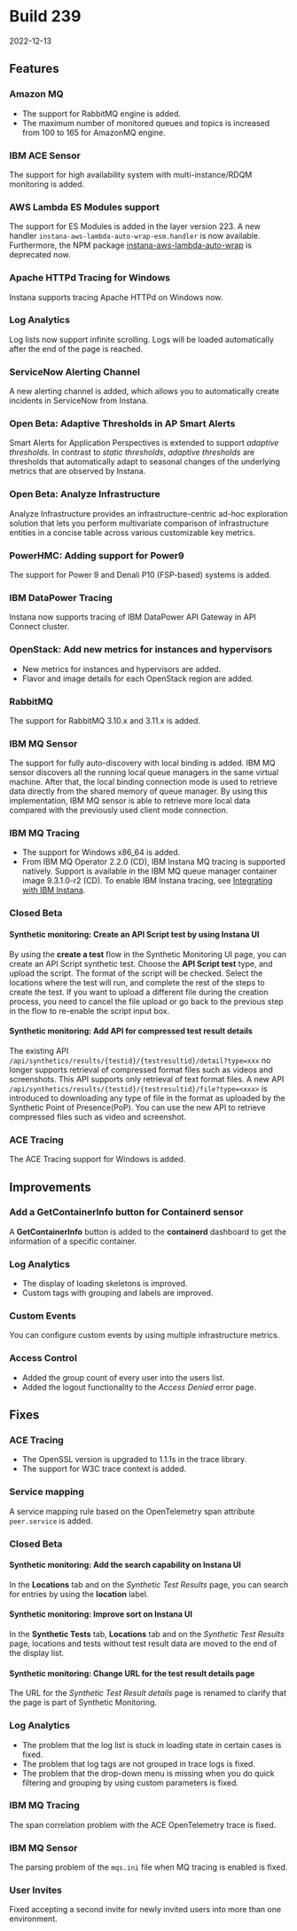 # Build 239

2022-12-13

## Features

### Amazon MQ
- The support for RabbitMQ engine is added.
- The maximum number of monitored queues and topics is increased from 100 to 165 for AmazonMQ engine.

### IBM ACE Sensor
The support for high availability system with multi-instance/RDQM monitoring is added.

### AWS Lambda ES Modules support
The support for ES Modules is added in the layer version 223. A new handler `instana-aws-lambda-auto-wrap-esm.handler` is now available.
Furthermore, the NPM package [instana-aws-lambda-auto-wrap](https://www.npmjs.com/package/instana-aws-lambda-auto-wrap) is deprecated now.

### Apache HTTPd Tracing for Windows
Instana supports tracing Apache HTTPd on Windows now.

### Log Analytics
Log lists now support infinite scrolling. Logs will be loaded automatically after the end of the page is reached.

### ServiceNow Alerting Channel
A new alerting channel is added, which allows you to automatically create incidents in ServiceNow from Instana.

### Open Beta: Adaptive Thresholds in AP Smart Alerts
Smart Alerts for Application Perspectives is extended to support _adaptive thresholds_. In contrast to _static thresholds_, _adaptive thresholds_ are thresholds that automatically adapt to seasonal changes of the underlying metrics that are observed by Instana.

### Open Beta: Analyze Infrastructure
Analyze Infrastructure provides an infrastructure-centric ad-hoc exploration solution that lets you perform multivariate comparison of infrastructure entities in a concise table across various customizable key metrics.

### PowerHMC: Adding support for Power9
The support for Power 9 and Denali P10 (FSP-based) systems is added.

### IBM DataPower Tracing
Instana now supports tracing of IBM DataPower API Gateway in API Connect cluster.

### OpenStack: Add new metrics for instances and hypervisors
- New metrics for instances and hypervisors are added.
- Flavor and image details for each OpenStack region are added.

### RabbitMQ
The support for RabbitMQ 3.10.x and 3.11.x is added.

### IBM MQ Sensor
The support for fully auto-discovery with local binding is added. IBM MQ sensor discovers all the running local queue managers in the same virtual machine. After that, the local binding connection mode is used to retrieve data directly from the shared memory of queue manager. By using this implementation, IBM MQ sensor is able to retrieve more local data compared with the previously used client mode connection.

### IBM MQ Tracing
- The support for Windows x86_64 is added.
- From IBM MQ Operator 2.2.0 (CD), IBM Instana MQ tracing is supported natively. Support is available in the IBM MQ queue manager container image 9.3.1.0-r2 (CD). To enable IBM Instana tracing, see [Integrating with IBM Instana](https://www.ibm.com/docs/en/ibm-mq/9.3?topic=operator-integrating-instana).

### Closed Beta

#### Synthetic monitoring: Create an API Script test by using Instana UI
By using the **create a test** flow in the Synthetic Monitoring UI page, you can create an API Script synthetic test. Choose the **API Script test** type, and upload the script. The format of the script will be checked. Select the locations where the test will run, and complete the rest of the steps to create the test.
If you want to upload a different file during the creation process, you need to cancel the file upload or go back to the previous step in the flow to re-enable the script input box.

#### Synthetic monitoring: Add API for compressed test result details
The existing API `/api/synthetics/results/{testid}/{testresultid}/detail?type=xxx` no longer supports retrieval of compressed format files such as videos and screenshots. This API supports only retrieval of text format files. A new API `/api/synthetics/results/{testid}/{testresultid}/file?type=<xxx>` is introduced to downloading any type of file in the format as uploaded by the Synthetic Point of Presence(PoP). You can use the new API to retrieve compressed files such as video and screenshot.

### ACE Tracing
The ACE Tracing support for Windows is added.

## Improvements

### Add a GetContainerInfo button for Containerd sensor
A **GetContainerInfo** button is added to the **containerd** dashboard to get the information of a specific container.

### Log Analytics
- The display of loading skeletons is improved.
- Custom tags with grouping and labels are improved.

### Custom Events
You can configure custom events by using multiple infrastructure metrics.

### Access Control
- Added the group count of every user into the users list.
- Added the logout functionality to the _Access Denied_ error page.

## Fixes

### ACE Tracing
- The OpenSSL version is upgraded to 1.1.1s in the trace library.
- The support for W3C trace context is added.

### Service mapping
A service mapping rule based on the OpenTelemetry span attribute `peer.service` is added.

### Closed Beta

#### Synthetic monitoring: Add the search capability on Instana UI
In the **Locations** tab and on the _Synthetic Test Results_ page, you can search for entries by using the **location** label.

#### Synthetic monitoring: Improve sort on Instana UI
In the **Synthetic Tests** tab, **Locations** tab and on the _Synthetic Test Results_ page, locations and tests without test result data are moved to the end of the display list.

#### Synthetic monitoring: Change URL for the test result details page
The URL for the _Synthetic Test Result details_ page is renamed to clarify that the page is part of Synthetic Monitoring.

### Log Analytics
- The problem that the log list is stuck in loading state in certain cases is fixed.
- The problem that log tags are not grouped in trace logs is fixed.
- The problem that the drop-down menu is missing when you do quick filtering and grouping by using custom parameters is fixed.

### IBM MQ Tracing
The span correlation problem with the ACE OpenTelemetry trace is fixed.

### IBM MQ Sensor
The parsing problem of the `mqs.ini` file when MQ tracing is enabled is fixed.

### User Invites
Fixed accepting a second invite for newly invited users into more than one environment.
